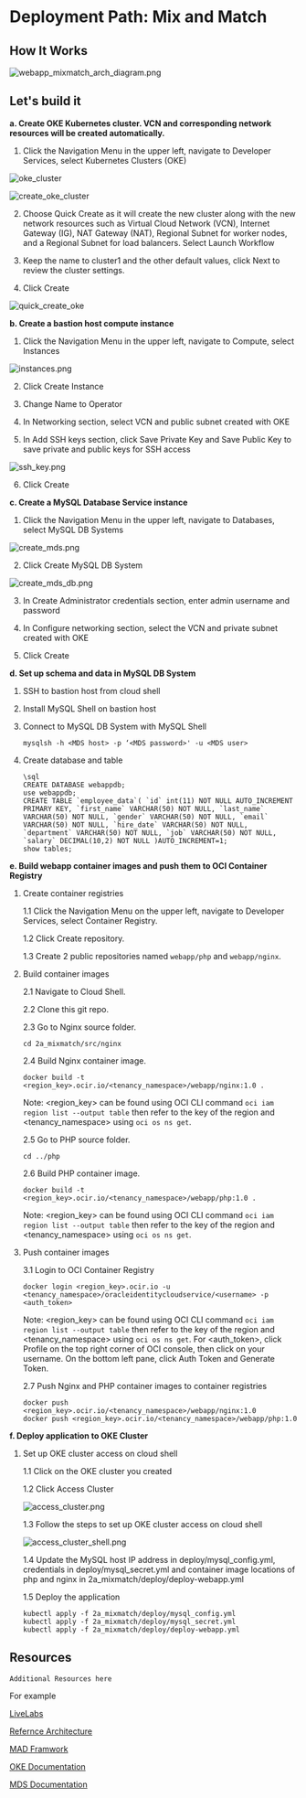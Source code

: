 # Deployment Path: Mix and Match

## How It Works

![webapp_mixmatch_arch_diagram.png](img/webapp_mixmatch_arch_diagram.png)

## Let's build it

**a. Create OKE Kubernetes cluster. VCN and corresponding network resources will be created automatically.**
    
1. Click the Navigation Menu in the upper left, navigate to Developer Services, select Kubernetes Clusters (OKE)

![oke_cluster](img/oke_cluster.png)

![create_oke_cluster](img/create_oke_cluster.png)

2. Choose Quick Create as it will create the new cluster along with the new network resources such as Virtual Cloud Network (VCN), Internet Gateway (IG), NAT Gateway (NAT), Regional Subnet for worker nodes, and a Regional Subnet for load balancers. Select Launch Workflow

3. Keep the name to cluster1 and the other default values, click Next to review the cluster settings.

4. Click Create

![quick_create_oke](img/quick_create_oke.png)

**b. Create a bastion host compute instance**

1. Click the Navigation Menu in the upper left, navigate to Compute, select Instances

![instances.png](img/instances.png)

2. Click Create Instance

3. Change Name to Operator

4. In Networking section, select VCN and public subnet created with OKE

5. In Add SSH keys section, click Save Private Key and Save Public Key to save private and public keys for SSH access

![ssh_key.png](img/ssh_key.png)

6. Click Create

**c. Create a MySQL Database Service instance**

1. Click the Navigation Menu in the upper left, navigate to Databases, select MySQL DB Systems

![create_mds.png](img/create_mds.png)

2. Click Create MySQL DB System

![create_mds_db.png](img/create_mds_db.png)

3. In Create Administrator credentials section, enter admin username and password

4. In Configure networking section, select the VCN and private subnet created with OKE

5. Click Create

**d. Set up schema and data in MySQL DB System**

1. SSH to bastion host from cloud shell

2. Install MySQL Shell on bastion host

3. Connect to MySQL DB System with MySQL Shell
    ```
    mysqlsh -h <MDS host> -p ‘<MDS password>' -u <MDS user>
    ```

4. Create database and table
    ```
    \sql
	CREATE DATABASE webappdb;
    use webappdb;
    CREATE TABLE `employee_data`( `id` int(11) NOT NULL AUTO_INCREMENT PRIMARY KEY, `first_name` VARCHAR(50) NOT NULL, `last_name` VARCHAR(50) NOT NULL, `gender` VARCHAR(50) NOT NULL, `email` VARCHAR(50) NOT NULL, `hire_date` VARCHAR(50) NOT NULL, `department` VARCHAR(50) NOT NULL, `job` VARCHAR(50) NOT NULL, `salary` DECIMAL(10,2) NOT NULL )AUTO_INCREMENT=1;
    show tables;
    ```

**e. Build webapp container images and push them to OCI Container Registry**

1. Create container registries

    1.1 Click the Navigation Menu on the upper left, navigate to Developer Services, select Container Registry.

    1.2 Click Create repository.

    1.3 Create 2 public repositories named `webapp/php` and `webapp/nginx`.

2. Build container images

    2.1 Navigate to Cloud Shell.

    2.2 Clone this git repo.

    2.3 Go to Nginx source folder.
    ```
    cd 2a_mixmatch/src/nginx
    ```

    2.4 Build Nginx container image.
    ```
    docker build -t <region_key>.ocir.io/<tenancy_namespace>/webapp/nginx:1.0 .
    ```
    Note: <region_key> can be found using OCI CLI command `oci iam region list --output table` then refer to the key of the region and <tenancy_namespace> using `oci os ns get`.

    2.5 Go to PHP source folder.
    ```
    cd ../php
    ```

    2.6 Build PHP container image.
    ```
    docker build -t <region_key>.ocir.io/<tenancy_namespace>/webapp/php:1.0 .
    ```
    Note: <region_key> can be found using OCI CLI command `oci iam region list --output table` then refer to the key of the region and <tenancy_namespace> using `oci os ns get`.

3. Push container images

    3.1 Login to OCI Container Registry
    ```
    docker login <region_key>.ocir.io -u <tenancy_namespace>/oracleidentitycloudservice/<username> -p <auth_token>
    ```
    Note: <region_key> can be found using OCI CLI command `oci iam region list --output table` then refer to the key of the region and <tenancy_namespace> using `oci os ns get`. For <auth_token>, click Profile on the top right corner of OCI console, then click on your username. On the bottom left pane, click Auth Token and Generate Token.

    2.7 Push Nginx and PHP container images to container registries
    ```
    docker push <region_key>.ocir.io/<tenancy_namespace>/webapp/nginx:1.0
    docker push <region_key>.ocir.io/<tenancy_namespace>/webapp/php:1.0
    ```

**f. Deploy application to OKE Cluster**

1. Set up OKE cluster access on cloud shell

    1.1 Click on the OKE cluster you created

    1.2 Click Access Cluster

    ![access_cluster.png](img/access_cluster.png)

    1.3 Follow the steps to set up OKE cluster access on cloud shell

    ![access_cluster_shell.png](img/access_cluster_shell.png)

    1.4 Update the MySQL host IP address in deploy/mysql_config.yml, credentials in deploy/mysql_secret.yml and container image locations of php and nginx in 2a_mixmatch/deploy/deploy-webapp.yml

    1.5 Deploy the application
    ```
    kubectl apply -f 2a_mixmatch/deploy/mysql_config.yml
    kubectl apply -f 2a_mixmatch/deploy/mysql_secret.yml
    kubectl apply -f 2a_mixmatch/deploy/deploy-webapp.yml
    ```

## Resources

`Additional Resources here`

For example

[LiveLabs](https://apexapps.oracle.com/pls/apex/dbpm/r/livelabs/view-workshop?wid=709)

[Refernce Architecture](https://docs.oracle.com/en/solutions/ha-web-app/index.html)

[MAD Framwork](https://docs.oracle.com/en/solutions/mad-web-mobile/index.html)

[OKE Documentation](https://docs.oracle.com/en-us/iaas/Content/ContEng/home.htm)

[MDS Documentation](https://docs.oracle.com/en-us/iaas/mysql-database/index.html)